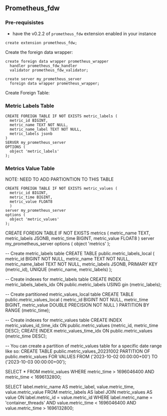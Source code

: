 ## Prometheus_fdw

### Pre-requisistes

- have the v0.2.2 of `prometheus_fdw` extension enabled in your instance

`create extension prometheus_fdw;`

Create the foreign data wrapper:

```
create foreign data wrapper prometheus_wrapper
  handler prometheus_fdw_handler
  validator prometheus_fdw_validator;
```

```
create server my_prometheus_server
  foreign data wrapper prometheus_wrapper;
```

Create Foreign Table:

### Metric Labels Table

```
CREATE FOREIGN TABLE IF NOT EXISTS metric_labels (
  metric_id BIGINT,
  metric_name TEXT NOT NULL,
  metric_name_label TEXT NOT NULL,
  metric_labels jsonb
)
SERVER my_prometheus_server
OPTIONS (
  object 'metric_labels'
);
```

### Metrics Value Table

NOTE: NEED TO ADD PARTIONTION TO THIS TABLE

```
CREATE FOREIGN TABLE IF NOT EXISTS metric_values (
  metric_id BIGINT, 
  metric_time BIGINT, 
  metric_value FLOAT8 
  ) 
server my_prometheus_server
options (
  object 'metric_values'
);
```

CREATE FOREIGN TABLE IF NOT EXISTS metrics (
  metric_name TEXT,
  metric_labels JSONB,
  metric_time BIGINT, 
  metric_value FLOAT8
  ) 
server my_prometheus_server
options (
  object 'metrics'
);


-- Create metric_labels table
CREATE TABLE public.metric_labels_local (
    metric_id BIGINT NOT NULL,
    metric_name TEXT NOT NULL,
    metric_name_label TEXT NOT NULL,
    metric_labels JSONB,
    PRIMARY KEY (metric_id),
    UNIQUE (metric_name, metric_labels)
);

-- Create indexes for metric_labels table
CREATE INDEX metric_labels_labels_idx ON public.metric_labels USING gin (metric_labels);

-- Create partitioned metric_values_local table
CREATE TABLE public.metric_values_local (
    metric_id BIGINT NOT NULL,
    metric_time BIGINT,
    metric_value DOUBLE PRECISION NOT NULL
) PARTITION BY RANGE (metric_time);

-- Create indexes for metric_values table
CREATE INDEX metric_values_id_time_idx ON public.metric_values (metric_id, metric_time DESC);
CREATE INDEX metric_values_time_idx ON public.metric_values (metric_time DESC);

-- You can create a partition of metric_values table for a specific date range like so:
CREATE TABLE public.metric_values_20231002 PARTITION OF public.metric_values
    FOR VALUES FROM ('2023-10-02 00:00:00+00') TO ('2023-10-03 00:00:00+00');




SELECT * FROM metric_values WHERE metric_time > 1696046400 AND metric_time < 1696132800;

SELECT 
    label.metric_name AS metric_label,
    value.metric_time,
    value.metric_value
FROM 
    metric_labels AS label
JOIN 
    metric_values AS value
ON 
    label.metric_id = value.metric_id
WHERE 
    label.metric_name = 'container_threads' AND
    value.metric_time < 1696046400 AND value.metric_time > 1696132800;